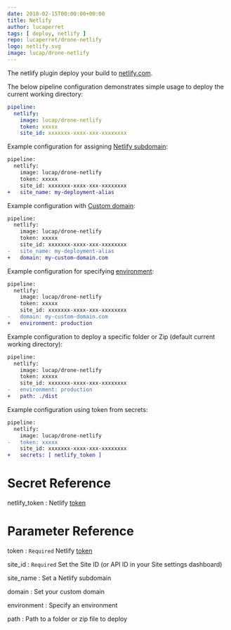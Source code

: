 ```yaml
---
date: 2018-02-15T00:00:00+00:00
title: Netlify
author: lucaperret
tags: [ deploy, netlify ]
repo: lucaperret/drone-netlify
logo: netlify.svg
image: lucap/drone-netlify
---
```


The netlify plugin deploy your build to [netlify.com](https://netlify.com).

The below pipeline configuration demonstrates simple usage to deploy the current working directory:

```yaml
pipeline:
  netlify:
    image: lucap/drone-netlify
    token: xxxxx
    site_id: xxxxxxx-xxxx-xxx-xxxxxxxx
```

Example configuration for assigning [Netlify subdomain](https://www.netlify.com/docs/custom-domains/):

```diff
pipeline:
  netlify:
    image: lucap/drone-netlify
    token: xxxxx
    site_id: xxxxxxx-xxxx-xxx-xxxxxxxx
+   site_name: my-deployment-alias
```

Example configuration with [Custom domain](https://www.netlify.com/docs/custom-domains/):

```diff
pipeline:
  netlify:
    image: lucap/drone-netlify
    token: xxxxx
    site_id: xxxxxxx-xxxx-xxx-xxxxxxxx
-   site_name: my-deployment-alias
+   domain: my-custom-domain.com
```

Example configuration for specifying [environment](https://www.netlify.com/docs/continuous-deployment/#deploy-contexts):

```diff
pipeline:
  netlify:
    image: lucap/drone-netlify
    token: xxxxx
    site_id: xxxxxxx-xxxx-xxx-xxxxxxxx
-   domain: my-custom-domain.com
+   environment: production
```

Example configuration to deploy a specific folder or Zip (default current working directory):

```diff
pipeline:
  netlify:
    image: lucap/drone-netlify
    token: xxxxx
    site_id: xxxxxxx-xxxx-xxx-xxxxxxxx
-   environment: production
+   path: ./dist
```

Example configuration using token from secrets:

```diff
pipeline:
  netlify:
    image: lucap/drone-netlify
-   token: xxxxx
    site_id: xxxxxxx-xxxx-xxx-xxxxxxxx
+   secrets: [ netlify_token ]
```

# Secret Reference

netlify_token
: Netlify [token](https://app.netlify.com/applications)

# Parameter Reference

token
: `Required` Netlify [token](https://app.netlify.com/applications)

site_id
: `Required` Set the Site ID (or API ID in your Site settings dashboard)

site_name
: Set a Netlify subdomain

domain
: Set your custom domain

environment
: Specify an environment

path
: Path to a folder or zip file to deploy
